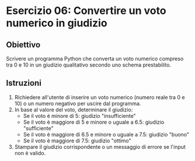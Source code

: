# Esercizio 06: Convertire un voto numerico in giudizio

## Obiettivo
Scrivere un programma Python che converta un voto numerico compreso tra 0 e 10 in un giudizio qualitativo secondo uno schema prestabilito.

## Istruzioni
1. Richiedere all'utente di inserire un voto numerico (numero reale tra 0 e 10) o un numero negativo per uscire dal programma.
2. In base al valore del voto, determinare il giudizio:
   - Se il voto è minore di 5: giudizio "insufficiente"
   - Se il voto è maggiore di 5 e minore o uguale a 6.5: giudizio "sufficiente"
   - Se il voto è maggiore di 6.5 e minore o uguale a 7.5: giudizio "buono"
   - Se il voto è maggiore di 7.5: giudizio "ottimo"
3. Stampare il giudizio corrispondente o un messaggio di errore se l'input non è valido.